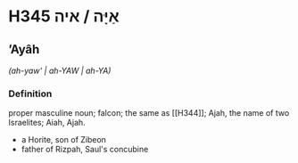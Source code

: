 # H345 אַיָּה / איה

## ʼAyâh

_(ah-yaw' | ah-YAW | ah-YA)_

### Definition

proper masculine noun; falcon; the same as [[H344]]; Ajah, the name of two Israelites; Aiah, Ajah.

- a Horite, son of Zibeon
- father of Rizpah, Saul's concubine
